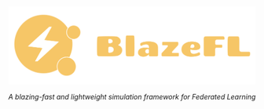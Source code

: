 <p align="center"><img src="./docs/logo.svg?raw=True" width=700></p>
<div align="center">
    <em>A blazing-fast and lightweight simulation framework for Federated Learning</em>
</div>

